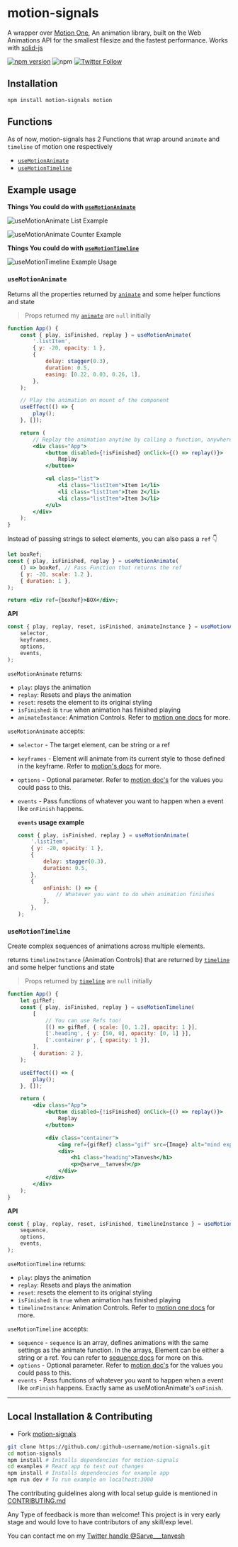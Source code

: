 # motion-signals

A wrapper over [Motion One](https://motion.dev/), An animation library, built on the Web Animations API for the smallest filesize and the fastest performance. Works with [solid-js](https://www.solidjs.com/)

[![npm version](https://badge.fury.io/js/motion-signals.svg)](https://www.npmjs.com/package/motion-signals) ![npm](https://img.shields.io/npm/dt/motion-signals) [![Twitter Follow](https://img.shields.io/twitter/follow/Sarve___tanvesh?label=Chat)](https://twitter.com/Sarve___tanvesh)

## Installation

```
npm install motion-signals motion
```

## Functions

As of now, motion-signals has 2 Functions that wrap around `animate` and `timeline` of motion one respectively

-   [`useMotionAnimate`](https://github.com/tanvesh01/motion-signals#usemotionanimate)
-   [`useMotionTimeline`](https://github.com/tanvesh01/motion-signals#usemotiontimeline)

## Example usage

**Things You could do with [`useMotionAnimate`](https://github.com/tanvesh01/motion-signals#usemotionanimate)**

<!-- Animating List - [Link to codesandbox](https://codesandbox.io/s/divine-mountain-qelct?file=/src/App.js) -->

![useMotionAnimate List Example](https://media1.giphy.com/media/JNMxjkEipIurs5RaQb/giphy.gif)

<!-- Animating Counter - [Link to codesandbox](https://codesandbox.io/s/nice-browser-d4ds3?file=/src/App.js) -->

![useMotionAnimate Counter Example](https://media3.giphy.com/media/80wDwOyRlnS1woHcF0/giphy.gif)

**Things You could do with [`useMotionTimeline`](https://github.com/tanvesh01/motion-signals#usemotiontimeline)**

<!-- Animating elements independently - [Link to codesandbox](https://codesandbox.io/s/dazzling-dawn-f48sm?file=/src/App.js) -->

![useMotionTimeline Example Usage](https://media1.giphy.com/media/RxCRUxJgi4nuM7b7yv/giphy.gif)

### `useMotionAnimate`

Returns all the properties returned by [`animate`](https://motion.dev/dom/animate) and some helper functions and state

> Props returned my [`animate`](https://motion.dev/dom/animate) are `null` initially

<!-- You may view this example [here on codesandbox](https://codesandbox.io/s/divine-mountain-qelct?file=/src/App.js). -->

```jsx
function App() {
    const { play, isFinished, replay } = useMotionAnimate(
        '.listItem',
        { y: -20, opacity: 1 },
        {
            delay: stagger(0.3),
            duration: 0.5,
            easing: [0.22, 0.03, 0.26, 1],
        },
    );

    // Play the animation on mount of the component
    useEffect(() => {
        play();
    }, []);

    return (
        // Replay the animation anytime by calling a function, anywhere
        <div class="App">
            <button disabled={!isFinished} onClick={() => replay()}>
                Replay
            </button>

            <ul class="list">
                <li class="listItem">Item 1</li>
                <li class="listItem">Item 2</li>
                <li class="listItem">Item 3</li>
            </ul>
        </div>
    );
}
```

Instead of passing strings to select elements, you can also pass a `ref` :point_down:

```jsx
let boxRef;
const { play, isFinished, replay } = useMotionAnimate(
    () => boxRef, // Pass Function that returns the ref
    { y: -20, scale: 1.2 },
    { duration: 1 },
);

return <div ref={boxRef}>BOX</div>;
```

**API**

```js
const { play, replay, reset, isFinished, animateInstance } = useMotionAnimate(
    selector,
    keyframes,
    options,
    events,
);
```

`useMotionAnimate` returns:

-   `play`: plays the animation
-   `replay`: Resets and plays the animation
-   `reset`: resets the element to its original styling
-   `isFinished`: is `true` when animation has finished playing
-   `animateInstance`: Animation Controls. Refer to [motion one docs](https://motion.dev/dom/controls) for more.

`useMotionAnimate` accepts:

-   `selector` - The target element, can be string or a ref
-   `keyframes` - Element will animate from its current style to those defined in the keyframe. Refer to [motion's docs](https://motion.dev/dom/animate#keyframes) for more.
-   `options` - Optional parameter. Refer to [motion doc's](https://motion.dev/dom/animate#options) for the values you could pass to this.
-   `events` - Pass functions of whatever you want to happen when a event like `onFinish` happens.

    **`events` usage example**

    ```jsx
    const { play, isFinished, replay } = useMotionAnimate(
        '.listItem',
        { y: -20, opacity: 1 },
        {
            delay: stagger(0.3),
            duration: 0.5,
        },
        {
            onFinish: () => {
                // Whatever you want to do when animation finishes
            },
        },
    );
    ```

### `useMotionTimeline`

Create complex sequences of animations across multiple elements.

returns `timelineInstance` (Animation Controls) that are returned by [`timeline`](https://motion.dev/dom/timeline) and some helper functions and state

> Props returned by [`timeline`](https://motion.dev/dom/timeline) are `null` initially

<!-- You may view this example [here on codesandbox](https://codesandbox.io/s/dazzling-dawn-f48sm?file=/src/App.js). -->

```jsx
function App() {
    let gifRef;
    const { play, isFinished, replay } = useMotionTimeline(
        [
            // You can use Refs too!
            [() => gifRef, { scale: [0, 1.2], opacity: 1 }],
            ['.heading', { y: [50, 0], opacity: [0, 1] }],
            ['.container p', { opacity: 1 }],
        ],
        { duration: 2 },
    );

    useEffect(() => {
        play();
    }, []);

    return (
        <div class="App">
            <button disabled={!isFinished} onClick={() => replay()}>
                Replay
            </button>

            <div class="container">
                <img ref={gifRef} class="gif" src={Image} alt="mind explosion gif" />
                <div>
                    <h1 class="heading">Tanvesh</h1>
                    <p>@sarve__tanvesh</p>
                </div>
            </div>
        </div>
    );
}
```

**API**

```js
const { play, replay, reset, isFinished, timelineInstance } = useMotionTimeline(
    sequence,
    options,
    events,
);
```

`useMotionTimeline` returns:

-   `play`: plays the animation
-   `replay`: Resets and plays the animation
-   `reset`: resets the element to its original styling
-   `isFinished`: is `true` when animation has finished playing
-   `timelineInstance`: Animation Controls. Refer to [motion one docs](https://motion.dev/dom/controls) for more.

`useMotionTimeline` accepts:

-   `sequence` - `sequence` is an array, defines animations with the same settings as the animate function. In the arrays, Element can be either a string or a ref. You can refer to [sequence docs](https://motion.dev/dom/timeline#sequence) for more on this.
-   `options` - Optional parameter. Refer to [motion doc's](https://motion.dev/dom/animate#options) for the values you could pass to this.
-   `events` - Pass functions of whatever you want to happen when a event like `onFinish` happens. Exactly same as useMotionAnimate's `onFinish`.

---

## Local Installation & Contributing

-   Fork [motion-signals](https://github.com/tanvesh01/motion-signals)

```sh
git clone https://github.com/:github-username/motion-signals.git
cd motion-signals
npm install # Installs dependencies for motion-signals
cd examples # React app to test out changes
npm install # Installs dependencies for example app
npm run dev # To run example on localhost:3000
```

The contributing guidelines along with local setup guide is mentioned in [CONTRIBUTING.md](https://github.com/tanvesh01/motion-signals/blob/main/CONTRIBUTING.md)

Any Type of feedback is more than welcome! This project is in very early stage and would love to have contributors of any skill/exp level.

You can contact me on my [Twitter handle @Sarve\_\_\_tanvesh](https://twitter.com/Sarve___tanvesh)
